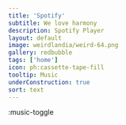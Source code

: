```yaml
---
title: 'Spotify'
subtitle: We love harmony
description: Spotify Player
layout: default
image: weirdlandia/weird-64.png
gallery: redbubble
tags: ['home']
icon: ph:cassette-tape-fill
tooltip: Music
underConstruction: true
sort: text
---
```


:music-toggle
